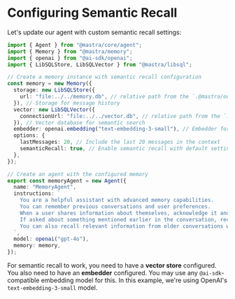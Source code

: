 # Configuring Semantic Recall

Let's update our agent with custom semantic recall settings:

```typescript
import { Agent } from "@mastra/core/agent";
import { Memory } from "@mastra/memory";
import { openai } from "@ai-sdk/openai";
import { LibSQLStore, LibSQLVector } from "@mastra/libsql";

// Create a memory instance with semantic recall configuration
const memory = new Memory({
  storage: new LibSQLStore({
    url: "file:../../memory.db", // relative path from the `.@mastra/output` directory
  }), // Storage for message history
  vector: new LibSQLVector({
    connectionUrl: "file:../../vector.db", // relative path from the `.@mastra/output` directory
  }), // Vector database for semantic search
  embedder: openai.embedding("text-embedding-3-small"), // Embedder for message embeddings
  options: {
    lastMessages: 20, // Include the last 20 messages in the context
    semanticRecall: true, // Enable semantic recall with default settings
  },
});

// Create an agent with the configured memory
export const memoryAgent = new Agent({
  name: "MemoryAgent",
  instructions: `
    You are a helpful assistant with advanced memory capabilities.
    You can remember previous conversations and user preferences.
    When a user shares information about themselves, acknowledge it and remember it for future reference.
    If asked about something mentioned earlier in the conversation, recall it accurately.
    You can also recall relevant information from older conversations when appropriate.
  `,
  model: openai("gpt-4o"),
  memory: memory,
});
```

For semantic recall to work, you need to have a **vector store** configured. You also need to have an **embedder** configured. You may use any `@ai-sdk`-compatible embedding model for this. In this example, we're using OpenAI's `text-embedding-3-small` model.
